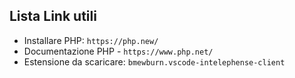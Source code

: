 ## Lista Link utili
- Installare PHP: `https://php.new/`
- Documentazione PHP - `https://www.php.net/`
- Estensione da scaricare: `bmewburn.vscode-intelephense-client`